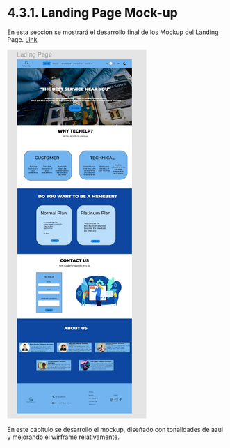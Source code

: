 # 4.3.1. Landing Page Mock-up
En esta seccion se mostrará el desarrollo final de los Mockup del Landing Page. [Link](https://www.figma.com/file/qSyCbAqHOXsX1mVh4EX8yy/Open-Source?type=design&node-id=508%3A838&mode=design&t=c0yzJ4yiEgVpak2m-1)


![Mockup](img/Landing%20mockup.PNG)

En este capitulo se desarrollo el mockup, diseñado con tonalidades de azul y mejorando el wirframe relativamente.
